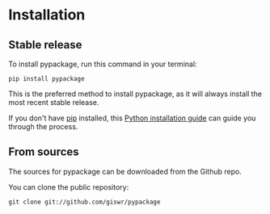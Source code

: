 # Installation

## Stable release

To install pypackage, run this command in your terminal:

```
pip install pypackage
```

This is the preferred method to install pypackage, as it will always install the most recent stable release.

If you don't have [pip](https://pip.pypa.io) installed, this [Python installation guide](http://docs.python-guide.org/en/latest/starting/installation/) can guide you through the process.

## From sources

The sources for pypackage can be downloaded from the Github repo.

You can clone the public repository:

```
git clone git://github.com/giswr/pypackage
```
